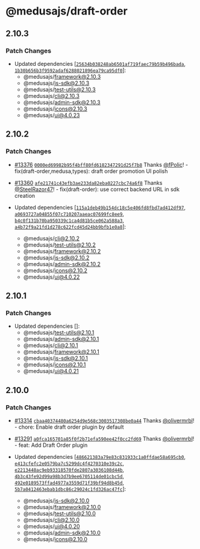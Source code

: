 # @medusajs/draft-order

## 2.10.3

### Patch Changes

- Updated dependencies [[`25634b038248ab6501af719faec79b59b496bada`](https://github.com/medusajs/medusa/commit/25634b038248ab6501af719faec79b59b496bada), [`1b30b656b3f9592adaf6288021896ea79ca95df0`](https://github.com/medusajs/medusa/commit/1b30b656b3f9592adaf6288021896ea79ca95df0)]:
  - @medusajs/framework@2.10.3
  - @medusajs/js-sdk@2.10.3
  - @medusajs/test-utils@2.10.3
  - @medusajs/cli@2.10.3
  - @medusajs/admin-sdk@2.10.3
  - @medusajs/icons@2.10.3
  - @medusajs/ui@4.0.23

## 2.10.2

### Patch Changes

- [#13376](https://github.com/medusajs/medusa/pull/13376) [`0000ed69982b95f4bff80fd6182347291d25f7b8`](https://github.com/medusajs/medusa/commit/0000ed69982b95f4bff80fd6182347291d25f7b8) Thanks [@fPolic](https://github.com/fPolic)! - fix(draft-order,medusa,types): draft order promotion UI polish

- [#13360](https://github.com/medusajs/medusa/pull/13360) [`afe21741c43efb3ae233da82eba0227cbc74a6f8`](https://github.com/medusajs/medusa/commit/afe21741c43efb3ae233da82eba0227cbc74a6f8) Thanks [@SteelRazor47](https://github.com/SteelRazor47)! - fix(draft-order): use correct backend URL in sdk creation

- Updated dependencies [[`115a1deb49b154dc18c5e406fd8fbd7ad412df97`](https://github.com/medusajs/medusa/commit/115a1deb49b154dc18c5e406fd8fbd7ad412df97), [`a0693727a04855f07c710207aaeac07699fc8ee9`](https://github.com/medusajs/medusa/commit/a0693727a04855f07c710207aaeac07699fc8ee9), [`b4c0f131b70ba950339c1ca4d81b5ce062a588a3`](https://github.com/medusajs/medusa/commit/b4c0f131b70ba950339c1ca4d81b5ce062a588a3), [`a4b72f9a21fd1d278c622fcd45d24bb9bfb1e0a8`](https://github.com/medusajs/medusa/commit/a4b72f9a21fd1d278c622fcd45d24bb9bfb1e0a8)]:
  - @medusajs/cli@2.10.2
  - @medusajs/test-utils@2.10.2
  - @medusajs/framework@2.10.2
  - @medusajs/js-sdk@2.10.2
  - @medusajs/admin-sdk@2.10.2
  - @medusajs/icons@2.10.2
  - @medusajs/ui@4.0.22

## 2.10.1

### Patch Changes

- Updated dependencies []:
  - @medusajs/test-utils@2.10.1
  - @medusajs/admin-sdk@2.10.1
  - @medusajs/cli@2.10.1
  - @medusajs/framework@2.10.1
  - @medusajs/js-sdk@2.10.1
  - @medusajs/icons@2.10.1
  - @medusajs/ui@4.0.21

## 2.10.0

### Patch Changes

- [#13314](https://github.com/medusajs/medusa/pull/13314) [`cbaa40374480a6254d9e568c3003517308be0a44`](https://github.com/medusajs/medusa/commit/cbaa40374480a6254d9e568c3003517308be0a44) Thanks [@olivermrbl](https://github.com/olivermrbl)! - chore: Enable draft order plugin by default

- [#13291](https://github.com/medusajs/medusa/pull/13291) [`a0fca165701a85f0f2b71efa590ee42f0cc2fd69`](https://github.com/medusajs/medusa/commit/a0fca165701a85f0f2b71efa590ee42f0cc2fd69) Thanks [@olivermrbl](https://github.com/olivermrbl)! - feat: Add Draft Order plugin

- Updated dependencies [[`486621383a79e83c831933c1a0ffdae58a695cb0`](https://github.com/medusajs/medusa/commit/486621383a79e83c831933c1a0ffdae58a695cb0), [`e413cfefc2e0579ba7c5299dc4f4270310e39c2c`](https://github.com/medusajs/medusa/commit/e413cfefc2e0579ba7c5299dc4f4270310e39c2c), [`e2213448ac9eb93318570fde2807a3036108d44b`](https://github.com/medusajs/medusa/commit/e2213448ac9eb93318570fde2807a3036108d44b), [`4b3c43fe92d99a98b3d7b9ee6705114de01cbc5d`](https://github.com/medusajs/medusa/commit/4b3c43fe92d99a98b3d7b9ee6705114de01cbc5d), [`492e0189573ffad4977a3559d71f39bf94d8b45d`](https://github.com/medusajs/medusa/commit/492e0189573ffad4977a3559d71f39bf94d8b45d), [`5b7a0412463ebab1dbc86c29024c1fd326ac47fc`](https://github.com/medusajs/medusa/commit/5b7a0412463ebab1dbc86c29024c1fd326ac47fc)]:
  - @medusajs/js-sdk@2.10.0
  - @medusajs/framework@2.10.0
  - @medusajs/test-utils@2.10.0
  - @medusajs/cli@2.10.0
  - @medusajs/ui@4.0.20
  - @medusajs/admin-sdk@2.10.0
  - @medusajs/icons@2.10.0
